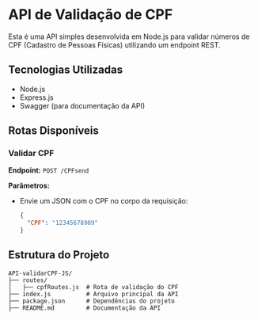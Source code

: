 # API de Validação de CPF

Esta é uma API simples desenvolvida em Node.js para validar números de CPF (Cadastro de Pessoas Físicas) utilizando um endpoint REST.

## Tecnologias Utilizadas
- Node.js
- Express.js
- Swagger (para documentação da API)

## Rotas Disponíveis

### **Validar CPF**
**Endpoint:** `POST /CPFsend`

**Parâmetros:**
- Envie um JSON com o CPF no corpo da requisição:
  ```json
  {
    "CPF": "12345678909"
  }
  ```
## Estrutura do Projeto
```
API-validarCPF-JS/
├── routes/
│   ├── cpfRoutes.js  # Rota de validação do CPF
├── index.js          # Arquivo principal da API
├── package.json      # Dependências do projeto
├── README.md         # Documentação da API
```
